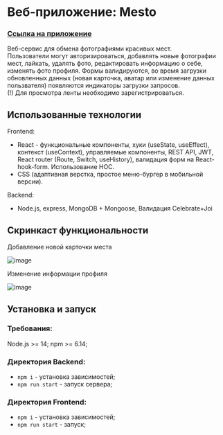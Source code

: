 # Веб-приложение: Mesto
### [Ссылка на приложение](https://mmesto.nomoredomains.club/)
Веб-сервис для обмена фотографиями красивых мест.  
Пользователи могут авторизироваться, добавлять новые фотографии мест, лайкать, удалять фото, редактировать информацию о себе, изменять фото профиля. Формы валидируются, во время загрузки обновленных данных (новая карточка, аватар или изменение данных пользвателя) появляются индикаторы загрузки запросов.  
(!) Для просмотра ленты необходимо зарегистрироваться.

## Использованные технологии
Frontend:
* React - функциональные компоненты, хуки (useState, useEffect), контекст (useContext), управляемые компоненты, REST API, JWT, React router (Route, Switch, useHistory), валидация форм на React-hook-form. Использование HOC.
* CSS (адаптивная верстка, простое меню-бургер в мобильной версии).

Backend:
* Node.js, express, MongoDB + Mongoose, Валидация Celebrate+Joi


## Скринкаст функциональности

Добавление новой карточки места

![image](https://github.com/Nika414/mesto/blob/main/Preview_new%20place.gif)

Изменение информации профиля

![image](https://github.com/Nika414/mesto/blob/main/Preview_edit%20profile.gif)

## Установка и запуск
### Требования:

Node.js >= 14;
npm >= 6.14;

### Директория Backend:
* `npm i` - установка зависимостей;
* `npm run start` - запуск сервера;

### Директория Frontend:
* `npm i` - установка зависимостей;
* `npm run start` - запуск;
